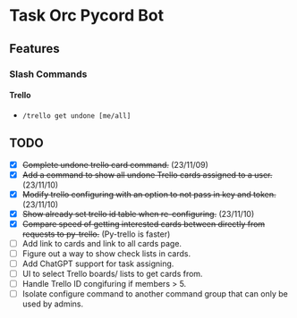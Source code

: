 # Task Orc Pycord Bot

## Features
### Slash Commands
#### Trello
* `/trello get undone [me/all]`

## TODO

- [x] ~~Complete undone trello card command.~~ (23/11/09)
- [x] ~~Add a command to show all undone Trello cards assigned to a user.~~ (23/11/10)
- [x] ~~Modify trello configuring with an option to not pass in key and token.~~ (23/11/10)
- [x] ~~Show already set trello id table when re-configuring.~~ (23/11/10)
- [x] ~~Compare speed of getting interested cards between directly from requests to py-trello.~~ (Py-trello is faster)
- [ ] Add link to cards and link to all cards page.
- [ ] Figure out a way to show check lists in cards.
- [ ] Add ChatGPT support for task assigning.
- [ ] UI to select Trello boards/ lists to get cards from.
- [ ] Handle Trello ID congifuring if members > 5.
- [ ] Isolate configure command to another command group that can only be used by admins.